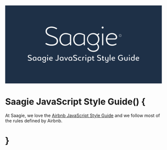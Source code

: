 ![Saagie JavaScript Style Guide](./assets/javascript.png)

# Saagie JavaScript Style Guide() {

At Saagie, we love the [Airbnb JavaScript Style Guide](https://github.com/airbnb/javascript)
and we follow most of the rules defined by Airbnb.

# }
